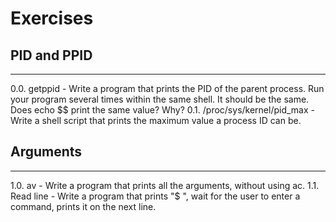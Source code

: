 # Exercises #
## PID and PPID ##
***
0.0. getppid - Write a program that prints the PID of the parent process. Run your program several times within the same shell. It should be the same. Does echo $$ print the same value? Why?
0.1. /proc/sys/kernel/pid_max - Write a shell script that prints the maximum value a process ID can be.

## Arguments ##
***
1.0. av - Write a program that prints all the arguments, without using ac.
1.1. Read line - Write a program that prints "$ ", wait for the user to enter a command, prints it on the next line.
